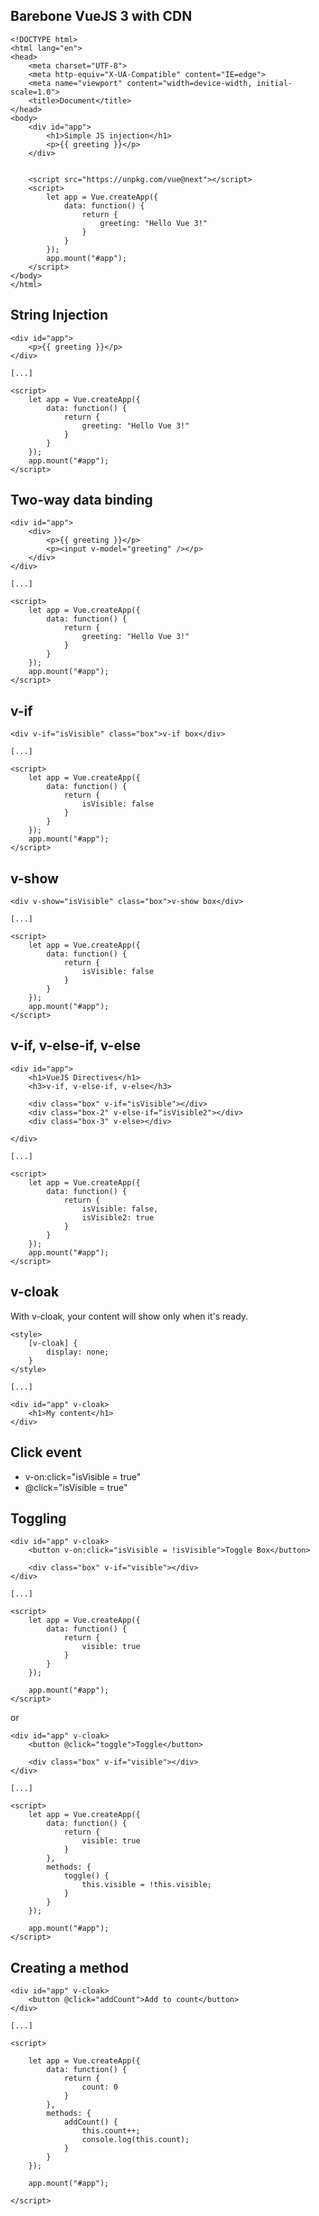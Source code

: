 

## Barebone VueJS 3 with CDN

    <!DOCTYPE html>
    <html lang="en">
    <head>
        <meta charset="UTF-8">
        <meta http-equiv="X-UA-Compatible" content="IE=edge">
        <meta name="viewport" content="width=device-width, initial-scale=1.0">
        <title>Document</title>
    </head>
    <body>
        <div id="app">
            <h1>Simple JS injection</h1>
            <p>{{ greeting }}</p>
        </div>
        

        <script src="https://unpkg.com/vue@next"></script>
        <script>
            let app = Vue.createApp({
                data: function() {
                    return {
                        greeting: "Hello Vue 3!"
                    }
                }
            });
            app.mount("#app");
        </script>
    </body>
    </html>

## String Injection

    <div id="app">
        <p>{{ greeting }}</p>
    </div>

    [...]

    <script>
        let app = Vue.createApp({
            data: function() {
                return {
                    greeting: "Hello Vue 3!"
                }
            }
        });
        app.mount("#app");
    </script>

## Two-way data binding

    <div id="app">
        <div>
            <p>{{ greeting }}</p>
            <p><input v-model="greeting" /></p>
        </div>
    </div>

    [...]

    <script>
        let app = Vue.createApp({
            data: function() {
                return {
                    greeting: "Hello Vue 3!"
                }
            }
        });
        app.mount("#app");
    </script>

## v-if

    <div v-if="isVisible" class="box">v-if box</div>

    [...]

    <script>
        let app = Vue.createApp({
            data: function() {
                return {
                    isVisible: false
                }
            }
        });
        app.mount("#app");
    </script>

## v-show

    <div v-show="isVisible" class="box">v-show box</div>

    [...]

    <script>
        let app = Vue.createApp({
            data: function() {
                return {
                    isVisible: false
                }
            }
        });
        app.mount("#app");
    </script>

## v-if, v-else-if, v-else

    <div id="app">
        <h1>VueJS Directives</h1>
        <h3>v-if, v-else-if, v-else</h3>

        <div class="box" v-if="isVisible"></div>
        <div class="box-2" v-else-if="isVisible2"></div>
        <div class="box-3" v-else></div>

    </div>

    [...]

    <script>
        let app = Vue.createApp({
            data: function() {
                return {
                    isVisible: false,
                    isVisible2: true
                }
            }
        });
        app.mount("#app");
    </script>

## v-cloak

With v-cloak, your content will show only when it's ready. 

    <style>
        [v-cloak] {
            display: none;
        }
    </style>

    [...]

    <div id="app" v-cloak>
        <h1>My content</h1>
    </div>

## Click event

- v-on:click="isVisible = true"
- @click="isVisible = true"

## Toggling

    <div id="app" v-cloak>
        <button v-on:click="isVisible = !isVisible">Toggle Box</button>

        <div class="box" v-if="visible"></div>
    </div>

    [...]

    <script>
        let app = Vue.createApp({
            data: function() {
                return {
                    visible: true
                }
            }
        });

        app.mount("#app");
    </script>

or

    <div id="app" v-cloak>
        <button @click="toggle">Toggle</button>

        <div class="box" v-if="visible"></div>
    </div>

    [...]

    <script>
        let app = Vue.createApp({
            data: function() {
                return {
                    visible: true
                }
            },
            methods: {
                toggle() {
                    this.visible = !this.visible;
                }
            }
        });

        app.mount("#app");
    </script>

## Creating a method

    <div id="app" v-cloak>
        <button @click="addCount">Add to count</button>
    </div>

    [...]

    <script>
        
        let app = Vue.createApp({
            data: function() {
                return {
                    count: 0
                }
            },
            methods: {
                addCount() {
                    this.count++;
                    console.log(this.count);
                }
            }
        });

        app.mount("#app");

    </script>

